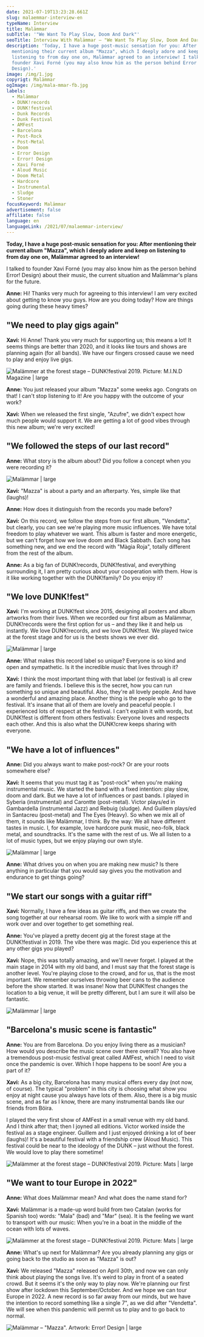 ```yaml
---
date: 2021-07-19T13:23:28.661Z
slug: malaemmar-interview-en
typeName: Interview
title: Malämmar
subTitle: '"We Want To Play Slow, Doom And Dark"'
seoTitle: Interview With Malämmar – "We Want To Play Slow, Doom And Dark"
description: 'Today, I have a huge post-music sensation for you: After
  mentioning their current album "Mazza", which I deeply adore and keep on
  listening to from day one on, Malämmar agreed to an interview! I talked to
  founder Xavi Forné (you may also know him as the person behind Error!
  Design).'
image: /img/1.jpg
copyrigt: Malämmar
ogImage: /img/mala-mmar-fb.jpg
labels:
  - Malämmar
  - DUNK!records
  - DUNK!festival
  - Dunk Records
  - Dunk Festival
  - AMFest
  - Barcelona
  - Post-Rock
  - Post-Metal
  - Doom
  - Error Design
  - Error! Design
  - Xavi Forné
  - Aloud Music
  - Doom Metal
  - Hardcore
  - Instrumental
  - Sludge
  - Stoner
focusKeyword: Malämmar
advertisement: false
affiliate: false
language: en
languageLink: /2021/07/malaemmar-interview/
---
```

**Today, I have a huge post-music sensation for you: After mentioning their current album "Mazza", which I deeply adore and keep on listening to from day one on, Malämmar agreed to an interview!**

I talked to founder Xavi Forné (you may also know him as the person behind Error! Design) about their music, the current situation and Malämmar's plans for the future. 

**Anne:** Hi! Thanks very much for agreeing to this interview! I am very excited about getting to know you guys. How are you doing today? How are things going during these heavy times?

## "We need to play gigs again"

**Xavi:** Hi Anne! Thank you very much for supporting us; this means a lot! It seems things are better than 2020, and it looks like tours and shows are planning again (for all bands). We have our fingers crossed cause we need to play and enjoy live gigs.

![Malämmer at the forest stage – DUNK!festival 2019. Picture: M.I.N.D Magazine | large](/img/captura-de-pantalla-2017-07-18-a-las-10.19.31.png "Malämmer at the forest stage – DUNK!festival 2019. Picture: M.I.N.D Magazine")

**Anne:** You just released your album "Mazza" some weeks ago. Congrats on that! I can't stop listening to it! Are you happy with the outcome of your work? 

**Xavi:** When we released the first single, "Azufre", we didn't expect how much people would support it. We are getting a lot of good vibes through this new album; we're very excited!

## "We followed the steps of our last record"

**Anne:** What story is the album about? Did you follow a concept when you were recording it?

![Malämmar | large](/img/3.jpg "Malämmar")

**Xavi:** "Mazza" is about a party and an afterparty. Yes, simple like that (laughs)!

**Anne:** How does it distinguish from the records you made before?

**Xavi:** On this record, we follow the steps from our first album, "Vendetta", but clearly, you can see we're playing more music influences. We have total freedom to play whatever we want. This album is faster and more energetic, but we can't forget how we love doom and Black Sabbath. Each song has something new, and we end the record with "Màgia Roja", totally different from the rest of the album.

**Anne:** As a big fan of DUNK!records, DUNK!festival, and everything surrounding it, I am pretty curious about your cooperation with them. How is it like working together with the DUNK!family? Do you enjoy it?

## "We love DUNK!fest"

**Xavi:** I'm working at DUNK!fest since 2015, designing all posters and album artworks from their lives. When we recorded our first album as Malämmar, DUNK!records were the first option for us – and they like it and help us instantly. We love DUNK!records, and we love DUNK!fest. We played twice at the forest stage and for us is the bests shows we ever did.

![Malämmar | large](/img/4.jpg "Malämmar")

**Anne:** What makes this record label so unique? Everyone is so kind and open and sympathetic. Is it the incredible music that lives through it?

**Xavi:** I think the most important thing with that label (or festival) is all crew are family and friends. I believe this is the secret, how you can run something so unique and beautiful. Also, they're all lovely people. And have a wonderful and amazing place. Another thing is the people who go to the festival. It's insane that all of them are lovely and peaceful people. I experienced lots of respect at the festival. I can't explain it with words, but DUNK!fest is different from others festivals: Everyone loves and respects each other. And this is also what the DUNK!crew keeps sharing with everyone.

## "We have a lot of influences"

**Anne:** Did you always want to make post-rock? Or are your roots somewhere else?

**Xavi:** It seems that you must tag it as "post-rock" when you're making instrumental music. We started the band with a fixed intention: play slow, doom and dark. But we have a lot of influences or past bands. I played in Syberia (instrumental) and Carontte (post-metal). Victor plays/ed in Gambardella (instrumental Jazz) and Rebuig (sludge). And Guillem plays/ed in Santacreu (post-metal) and The Eyes (Heavy). So when we mix all of them, it sounds like Malämmar, I think. By the way: We all have different tastes in music. I, for example, love hardcore punk music, neo-folk, black metal, and soundtracks. It's the same with the rest of us. We all listen to a lot of music types, but we enjoy playing our own style.

![Malämmar | large](/img/5.jpg "Malämmar")

**Anne:** What drives you on when you are making new music? Is there anything in particular that you would say gives you the motivation and endurance to get things going?

## "We start our songs with a guitar riff"

**Xavi:** Normally, I have a few ideas as guitar riffs, and then we create the song together at our rehearsal room. We like to work with a simple riff and work over and over together to get something real.

**Anne:** You've played a pretty decent gig at the forest stage at the DUNK!festival in 2019. The vibe there was magic. Did you experience this at any other gigs you played?

**Xavi:** Nope, this was totally amazing, and we'll never forget. I played at the main stage in 2014 with my old band, and I must say that the forest stage is another level. You're playing close to the crowd, and for us, that is the most important. We remember ourselves throwing beer cans to the audience before the show started. It was insane! Now that DUNK!fest changes the location to a big venue, it will be pretty different, but I am sure it will also be fantastic.

![Malämmar | large](/img/6.jpg "Malämmar")

## "Barcelona's music scene is fantastic"

**Anne:** You are from Barcelona. Do you enjoy living there as a musician? How would you describe the music scene over there overall? You also have a tremendous post-music festival great called AMFest, which I need to visit once the pandemic is over. Which I hope happens to be soon! Are you a part of it?

**Xavi:** As a big city, Barcelona has many musical offers every day (not now, of course). The typical "problem" in this city is choosing what show you enjoy at night cause you always have lots of them. Also, there is a big music scene, and as far as I know, there are many instrumental bands like our friends from Böira.

I played the very first show of AMFest in a small venue with my old band. And I think after that; then I joyned all editions. Victor worked inside the festival as a stage engineer. Guillem and I just enjoyed drinking a lot of beer (laughs)! It's a beautiful festival with a friendship crew (Aloud Music). This festival could be near to the ideology of the DUNK – just without the forest. We would love to play there sometime!

![Malämmer at the forest stage – DUNK!festival 2019. Picture: Mats | large](/img/malaemmar-2.jpg "Malämmer at the forest stage – DUNK!festival 2019. Picture: Mats")

## "We want to tour Europe in 2022"

**Anne:** What does Malämmar mean? And what does the name stand for?

**Xavi:** Malämmar is a made-up word build from two Catalan (works for Spanish too) words: "Mala" (bad) and "Mar" (sea).  It is the feeling we want to transport with our music: When you're in a boat in the middle of the ocean with lots of waves.

![Malämmer at the forest stage – DUNK!festival 2019. Picture: Mats | large](/img/malaemmar-3.jpg "Malämmer at the forest stage – DUNK!festival 2019. Picture: Mats")

**Anne:** What's up next for Malämmar? Are you already planning any gigs or going back to the studio as soon as "Mazza" is out?

**Xavi:** We released "Mazza" released on April 30th, and now we can only think about playing the songs live. It's weird to play in front of a seated crowd. But it seems it's the only way to play now. We're planning our first show after lockdown this September/October. And we hope we can tour Europe in 2022. A new record is so far away from our minds, but we have the intention to record something like a single 7", as we did after "Vendetta". We will see when this pandemic will permit us to play and to go back to normal.

![Malämmar – "Mazza". Artwork: Error! Design | large](/img/malaemmmar-1.jpg "Malämmar – \\\"Mazza\\\". Artwork: Error! Design")